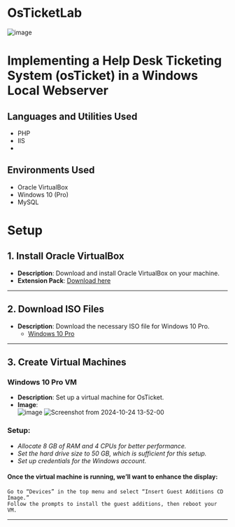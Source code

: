 # OsTicketLab

![image](https://github.com/user-attachments/assets/11629eb8-20a3-46b2-81e7-770f03c61325)

<h1>Implementing a Help Desk Ticketing System (osTicket) in a Windows Local Webserver</h1>

## Languages and Utilities Used

- PHP
- IIS
- 

## Environments Used

- Oracle VirtualBox
- Windows 10 (Pro)
- MySQL

# Setup

## 1. Install Oracle VirtualBox
- **Description**: Download and install Oracle VirtualBox on your machine.
- **Extension Pack**: [Download here](https://www.virtualbox.org/)

---

## 2. Download ISO Files
- **Description**: Download the necessary ISO file for Windows 10 Pro.
  - [Windows 10 Pro](https://www.microsoft.com/en-us/software-download/windows10)

---

## 3. Create Virtual Machines

### Windows 10 Pro VM
- **Description**: Set up a virtual machine for OsTicket.
- **Image**:  
![image](https://github.com/user-attachments/assets/fda4b4c4-5be6-4a32-ab4f-4ee769d3d80d)
![Screenshot from 2024-10-24 13-52-00](https://github.com/user-attachments/assets/45c9161b-1843-4451-ae7f-38485ffb888e)
### Setup:
  - *Allocate 8 GB of RAM and 4 CPUs for better performance.*
  - *Set the hard drive size to 50 GB, which is sufficient for this setup.*
  - *Set up credentials for the Windows account.*
  #### Once the virtual machine is running, we’ll want to enhance the display:
    Go to “Devices” in the top menu and select “Insert Guest Additions CD Image.”
    Follow the prompts to install the guest additions, then reboot your VM.

---
